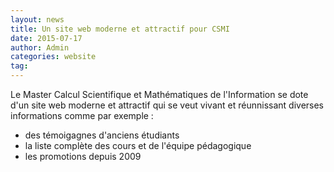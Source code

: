 ```yaml
---
layout: news
title: Un site web moderne et attractif pour CSMI
date: 2015-07-17
author: Admin
categories: website
tag:
---
```


Le Master Calcul Scientifique et Mathématiques de l'Information se dote d'un site web moderne et attractif qui se veut vivant et réunnissant diverses informations comme par exemple :
 - des témoigagnes d'anciens étudiants
 - la liste complète des cours et de l'équipe pédagogique
 - les promotions depuis 2009
